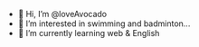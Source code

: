 - 👋 Hi, I’m @loveAvocado
- 👀 I’m interested in swimming and badminton...
- 🌱 I’m currently learning web & English

<!---
loveAvocado/loveAvocado is a ✨ special ✨ repository because its `README.md` (this file) appears on your GitHub profile.
You can click the Preview link to take a look at your changes.
--->
